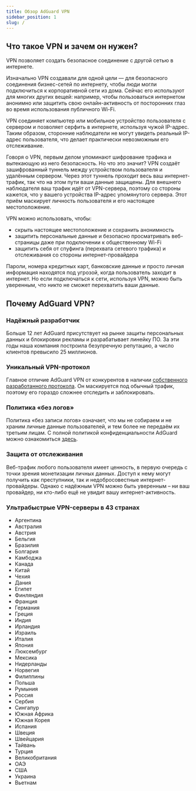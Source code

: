 ```yaml
---
title: Обзор AdGuard VPN
sidebar_position: 1
slug: /
---
```


## Что такое VPN и зачем он нужен?

VPN позволяет создать безопасное соединение с другой сетью в интернете.

Изначально VPN создавали для одной цели — для безопасного соединения бизнес-сетей по интернету, чтобы люди могли подключиться к корпоративной сети из дома. Сейчас его используют для многих других вещей: например, чтобы пользоваться интернетом анонимно или защитить свою онлайн-активность от посторонних глаз во время использования публичного Wi-Fi.

VPN соединяет компьютер или мобильное устройство пользователя с сервером и позволяет серфить в интернете, используя чужой IP-адрес. Таким образом, сторонние наблюдатели не могут увидеть реальный IP-адрес пользователя, что делает практически невозможным его отслеживание.

Говоря о VPN, первым делом упоминают шифрование трафика и вытекающую из него безопасность. Но что это значит? VPN создаёт зашифрованный туннель между устройством пользователя и удалённым сервером. Через этот туннель проходит весь ваш интернет-трафик, так что на этом пути ваши данные защищены. Для внешнего наблюдателя ваш трафик идёт от VPN-сервера, поэтому со стороны кажется, что у вашего устройства IP-адрес упомянутого сервера. Этот приём маскирует личность пользователя и его настоящее местоположение.

VPN можно использовать, чтобы:

* скрыть настоящее местоположение и сохранить анонимность
* защитить персональные данные и безопасно просматривать веб-страницы даже при подключении к общественному Wi-Fi
* защитить себя от спуфинга (перехвата сетевого трафика) и отслеживания со стороны интернет-провайдера

Пароли, номера кредитных карт, банковские данные и просто личная информация находятся под угрозой, когда пользователь заходит в интернет. Но если подключаться к сети, используя VPN, можно быть уверенным, что никто не сможет перехватить ваши данные.

## Почему AdGuard VPN?

### Надёжный разработчик
Больше 12 лет AdGuard присутствует на рынке защиты персональных данных и блокировки рекламы и разрабатывает линейку ПО. За эти годы наша компания построила безупречную репутацию, а число клиентов превысило 25 миллионов.

### Уникальный VPN-протокол
Главное отличие AdGuard VPN от конкурентов в наличии [собственного разработанного протокола](/general/adguard-vpn-protocol.mdx). Он маскируется под обычный трафик, поэтому его гораздо сложнее отследить и заблокировать.

### Политика «без логов»
Политика «без записи логов» означает, что мы не собираем и не храним личные данные пользователей, и тем более не передаём их третьим лицам. С полной политикой конфиденциальности AdGuard можно ознакомиться [здесь](https://adguard-vpn.com/en/privacy.html).

### Защита от отслеживания
Веб-трафик любого пользователя имеет ценность, в первую очередь с точки зрения монетизации личных данных. Доступ к нему могут получить как преступники, так и недобросовестные интернет-провайдеры. Однако с надёжным VPN можно быть уверенным – ни ваш провайдер, ни кто-либо ещё не увидит вашу интернет-активность.

### Ультрабыстрые VPN-серверы в 43 странах

* Аргентина
* Австралия
* Австрия
* Бельгия
* Бразилия
* Болгария
* Камбоджа
* Канада
* Китай
* Чехия
* Дания
* Египет
* Финляндия
* Франция
* Германия
* Греция
* Индия
* Ирландия
* Израиль
* Италия
* Япония
* Люксембург
* Мексика
* Нидерланды
* Норвегия
* Филиппины
* Польша
* Румыния
* Россия
* Сербия
* Сингапур
* Южная Африка
* Южная Корея
* Испания
* Швеция
* Швейцария
* Тайвань
* Турция
* Великобритания
* ОАЭ
* США
* Украина
* Вьетнам